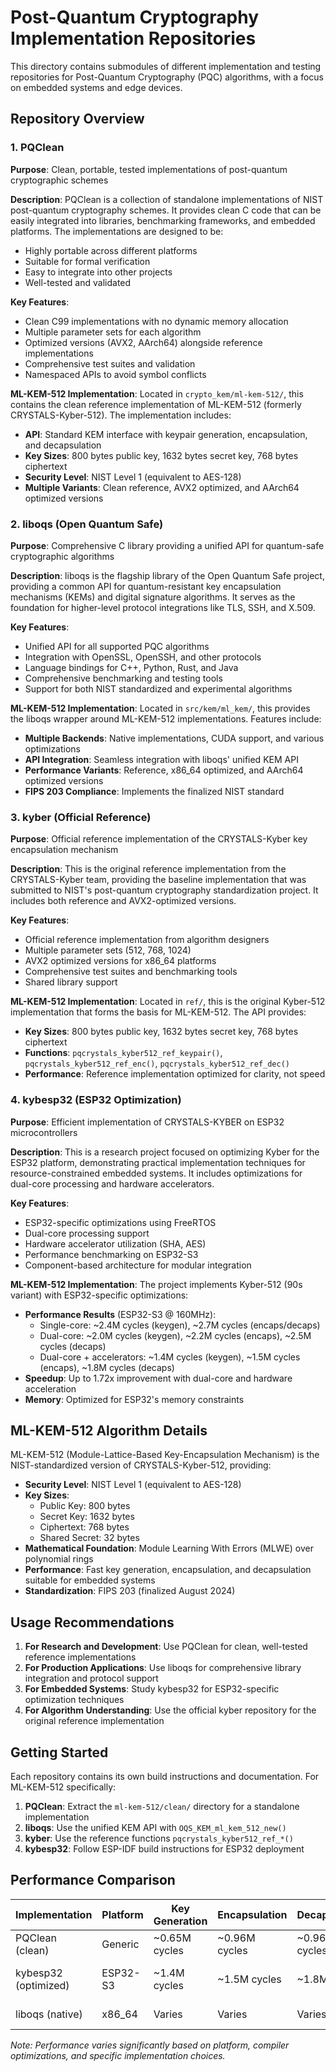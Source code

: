 # Post-Quantum Cryptography Implementation Repositories

This directory contains submodules of different implementation and testing repositories for Post-Quantum Cryptography (PQC) algorithms, with a focus on embedded systems and edge devices.

## Repository Overview

### 1. PQClean
**Purpose**: Clean, portable, tested implementations of post-quantum cryptographic schemes

**Description**: PQClean is a collection of standalone implementations of NIST post-quantum cryptography schemes. It provides clean C code that can be easily integrated into libraries, benchmarking frameworks, and embedded platforms. The implementations are designed to be:
- Highly portable across different platforms
- Suitable for formal verification
- Easy to integrate into other projects
- Well-tested and validated

**Key Features**:
- Clean C99 implementations with no dynamic memory allocation
- Multiple parameter sets for each algorithm
- Optimized versions (AVX2, AArch64) alongside reference implementations
- Comprehensive test suites and validation
- Namespaced APIs to avoid symbol conflicts

**ML-KEM-512 Implementation**: Located in `crypto_kem/ml-kem-512/`, this contains the clean reference implementation of ML-KEM-512 (formerly CRYSTALS-Kyber-512). The implementation includes:
- **API**: Standard KEM interface with keypair generation, encapsulation, and decapsulation
- **Key Sizes**: 800 bytes public key, 1632 bytes secret key, 768 bytes ciphertext
- **Security Level**: NIST Level 1 (equivalent to AES-128)
- **Multiple Variants**: Clean reference, AVX2 optimized, and AArch64 optimized versions

### 2. liboqs (Open Quantum Safe)
**Purpose**: Comprehensive C library providing a unified API for quantum-safe cryptographic algorithms

**Description**: liboqs is the flagship library of the Open Quantum Safe project, providing a common API for quantum-resistant key encapsulation mechanisms (KEMs) and digital signature algorithms. It serves as the foundation for higher-level protocol integrations like TLS, SSH, and X.509.

**Key Features**:
- Unified API for all supported PQC algorithms
- Integration with OpenSSL, OpenSSH, and other protocols
- Language bindings for C++, Python, Rust, and Java
- Comprehensive benchmarking and testing tools
- Support for both NIST standardized and experimental algorithms

**ML-KEM-512 Implementation**: Located in `src/kem/ml_kem/`, this provides the liboqs wrapper around ML-KEM-512 implementations. Features include:
- **Multiple Backends**: Native implementations, CUDA support, and various optimizations
- **API Integration**: Seamless integration with liboqs' unified KEM API
- **Performance Variants**: Reference, x86_64 optimized, and AArch64 optimized versions
- **FIPS 203 Compliance**: Implements the finalized NIST standard

### 3. kyber (Official Reference)
**Purpose**: Official reference implementation of the CRYSTALS-Kyber key encapsulation mechanism

**Description**: This is the original reference implementation from the CRYSTALS-Kyber team, providing the baseline implementation that was submitted to NIST's post-quantum cryptography standardization project. It includes both reference and AVX2-optimized versions.

**Key Features**:
- Official reference implementation from algorithm designers
- Multiple parameter sets (512, 768, 1024)
- AVX2 optimized versions for x86_64 platforms
- Comprehensive test suites and benchmarking tools
- Shared library support

**ML-KEM-512 Implementation**: Located in `ref/`, this is the original Kyber-512 implementation that forms the basis for ML-KEM-512. The API provides:
- **Key Sizes**: 800 bytes public key, 1632 bytes secret key, 768 bytes ciphertext
- **Functions**: `pqcrystals_kyber512_ref_keypair()`, `pqcrystals_kyber512_ref_enc()`, `pqcrystals_kyber512_ref_dec()`
- **Performance**: Reference implementation optimized for clarity, not speed

### 4. kybesp32 (ESP32 Optimization)
**Purpose**: Efficient implementation of CRYSTALS-KYBER on ESP32 microcontrollers

**Description**: This is a research project focused on optimizing Kyber for the ESP32 platform, demonstrating practical implementation techniques for resource-constrained embedded systems. It includes optimizations for dual-core processing and hardware accelerators.

**Key Features**:
- ESP32-specific optimizations using FreeRTOS
- Dual-core processing support
- Hardware accelerator utilization (SHA, AES)
- Performance benchmarking on ESP32-S3
- Component-based architecture for modular integration

**ML-KEM-512 Implementation**: The project implements Kyber-512 (90s variant) with ESP32-specific optimizations:
- **Performance Results** (ESP32-S3 @ 160MHz):
  - Single-core: ~2.4M cycles (keygen), ~2.7M cycles (encaps/decaps)
  - Dual-core: ~2.0M cycles (keygen), ~2.2M cycles (encaps), ~2.5M cycles (decaps)
  - Dual-core + accelerators: ~1.4M cycles (keygen), ~1.5M cycles (encaps), ~1.8M cycles (decaps)
- **Speedup**: Up to 1.72x improvement with dual-core and hardware acceleration
- **Memory**: Optimized for ESP32's memory constraints

## ML-KEM-512 Algorithm Details

ML-KEM-512 (Module-Lattice-Based Key-Encapsulation Mechanism) is the NIST-standardized version of CRYSTALS-Kyber-512, providing:

- **Security Level**: NIST Level 1 (equivalent to AES-128)
- **Key Sizes**: 
  - Public Key: 800 bytes
  - Secret Key: 1632 bytes
  - Ciphertext: 768 bytes
  - Shared Secret: 32 bytes
- **Mathematical Foundation**: Module Learning With Errors (MLWE) over polynomial rings
- **Performance**: Fast key generation, encapsulation, and decapsulation suitable for embedded systems
- **Standardization**: FIPS 203 (finalized August 2024)

## Usage Recommendations

1. **For Research and Development**: Use PQClean for clean, well-tested reference implementations
2. **For Production Applications**: Use liboqs for comprehensive library integration and protocol support
3. **For Embedded Systems**: Study kybesp32 for ESP32-specific optimization techniques
4. **For Algorithm Understanding**: Use the official kyber repository for the original reference implementation

## Getting Started

Each repository contains its own build instructions and documentation. For ML-KEM-512 specifically:

1. **PQClean**: Extract the `ml-kem-512/clean/` directory for a standalone implementation
2. **liboqs**: Use the unified KEM API with `OQS_KEM_ml_kem_512_new()`
3. **kyber**: Use the reference functions `pqcrystals_kyber512_ref_*()`
4. **kybesp32**: Follow ESP-IDF build instructions for ESP32 deployment

## Performance Comparison

| Implementation | Platform | Key Generation | Encapsulation | Decapsulation | Notes |
|----------------|----------|----------------|---------------|---------------|-------|
| PQClean (clean) | Generic | ~0.65M cycles | ~0.96M cycles | ~0.96M cycles | Cortex-M4 @ 24MHz |
| kybesp32 (optimized) | ESP32-S3 | ~1.4M cycles | ~1.5M cycles | ~1.8M cycles | 160MHz, dual-core + accelerators |
| liboqs (native) | x86_64 | Varies | Varies | Varies | Platform-optimized |

*Note: Performance varies significantly based on platform, compiler optimizations, and specific implementation choices.*
